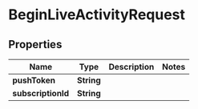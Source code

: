 

# BeginLiveActivityRequest


## Properties

| Name | Type | Description | Notes |
|------------ | ------------- | ------------- | -------------|
|**pushToken** | **String** |  |  |
|**subscriptionId** | **String** |  |  |



